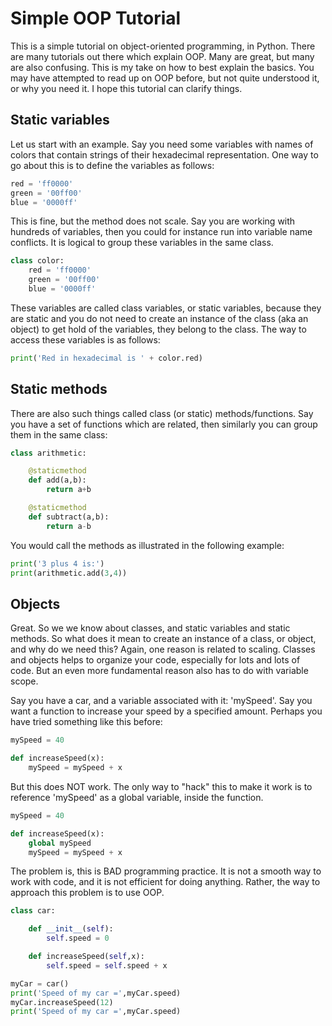 # Simple OOP Tutorial
This is a simple tutorial on object-oriented programming, in Python. There are many tutorials out there which explain OOP. Many are great, but many are also confusing. This is my take on how to best explain the basics. You may have attempted to read up on OOP before, but not quite understood it, or why you need it. I hope this tutorial can clarify things.

## Static variables
Let us start with an example. Say you need some variables with names of colors that contain strings of their hexadecimal representation. One way to go about this is to define the variables as follows:
```python
red = 'ff0000'
green = '00ff00'
blue = '0000ff'
```
This is fine, but the method does not scale. Say you are working with hundreds of variables, then you could for instance run into variable name conflicts. It is logical to group these variables in the same class.
```python
class color:
    red = 'ff0000'
    green = '00ff00'
    blue = '0000ff'
```
These variables are called class variables, or static variables, because they are static and you do not need to create an instance of the class (aka an object) to get hold of the variables, they belong to the class. The way to access these variables is as follows:
```python
print('Red in hexadecimal is ' + color.red)
```

## Static methods
There are also such things called class (or static) methods/functions. Say you have a set of functions which are related, then similarly you can group them in the same class:
```python
class arithmetic:

    @staticmethod
    def add(a,b):
        return a+b

    @staticmethod
    def subtract(a,b):
        return a-b
```
You would call the methods as illustrated in the following example:
```python
print('3 plus 4 is:')
print(arithmetic.add(3,4))
```


## Objects
Great. So we we know about classes, and static variables and static methods. So what does it mean to create an instance of a class, or object, and why do we need this? Again, one reason is related to scaling. Classes and objects helps to organize your code, especially for lots and lots of code. But an even more fundamental reason also has to do with variable scope.

Say you have a car, and a variable associated with it: 'mySpeed'. Say you want a function to increase your speed by a specified amount. Perhaps you have tried something like this before:
```python
mySpeed = 40

def increaseSpeed(x):
    mySpeed = mySpeed + x
```
But this does NOT work. The only way to "hack" this to make it work is to reference 'mySpeed' as a global variable, inside the function.
```python
mySpeed = 40

def increaseSpeed(x):
    global mySpeed
    mySpeed = mySpeed + x
```
The problem is, this is BAD programming practice. It is not a smooth way to work with code, and it is not efficient for doing anything. Rather, the way to approach this problem is to use OOP.
```python
class car:

    def __init__(self):
        self.speed = 0

    def increaseSpeed(self,x):
    	self.speed = self.speed + x

myCar = car()
print('Speed of my car =',myCar.speed)
myCar.increaseSpeed(12)
print('Speed of my car =',myCar.speed)
```